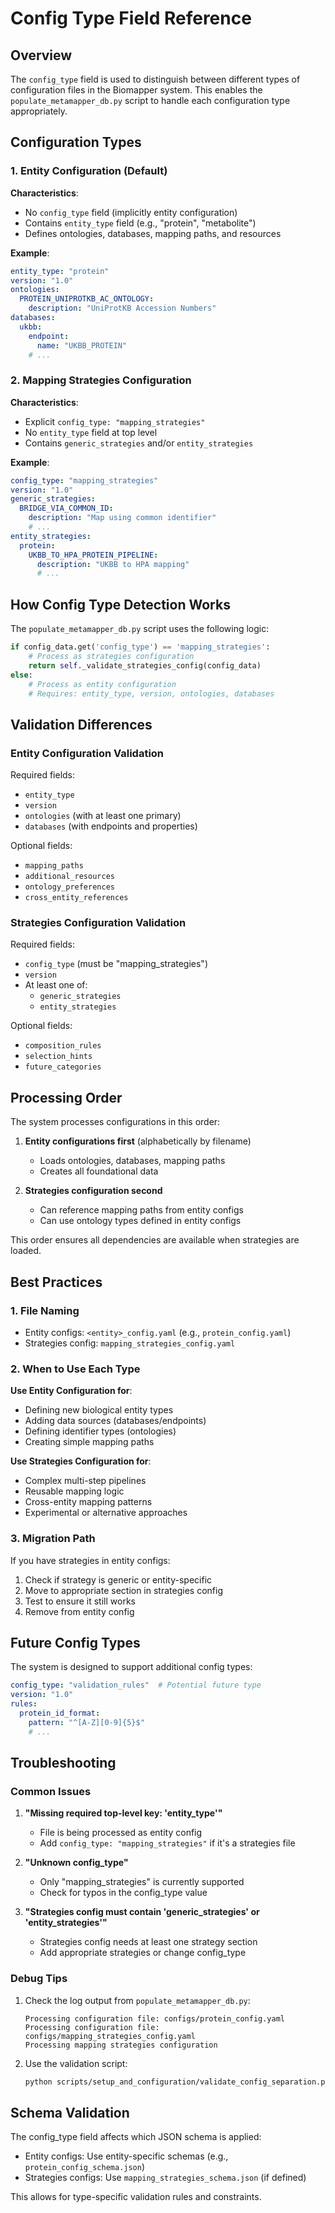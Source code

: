 # Config Type Field Reference

## Overview

The `config_type` field is used to distinguish between different types of configuration files in the Biomapper system. This enables the `populate_metamapper_db.py` script to handle each configuration type appropriately.

## Configuration Types

### 1. Entity Configuration (Default)

**Characteristics**:
- No `config_type` field (implicitly entity configuration)
- Contains `entity_type` field (e.g., "protein", "metabolite")
- Defines ontologies, databases, mapping paths, and resources

**Example**:
```yaml
entity_type: "protein"
version: "1.0"
ontologies:
  PROTEIN_UNIPROTKB_AC_ONTOLOGY:
    description: "UniProtKB Accession Numbers"
databases:
  ukbb:
    endpoint:
      name: "UKBB_PROTEIN"
    # ...
```

### 2. Mapping Strategies Configuration

**Characteristics**:
- Explicit `config_type: "mapping_strategies"`
- No `entity_type` field at top level
- Contains `generic_strategies` and/or `entity_strategies`

**Example**:
```yaml
config_type: "mapping_strategies"
version: "1.0"
generic_strategies:
  BRIDGE_VIA_COMMON_ID:
    description: "Map using common identifier"
    # ...
entity_strategies:
  protein:
    UKBB_TO_HPA_PROTEIN_PIPELINE:
      description: "UKBB to HPA mapping"
      # ...
```

## How Config Type Detection Works

The `populate_metamapper_db.py` script uses the following logic:

```python
if config_data.get('config_type') == 'mapping_strategies':
    # Process as strategies configuration
    return self._validate_strategies_config(config_data)
else:
    # Process as entity configuration
    # Requires: entity_type, version, ontologies, databases
```

## Validation Differences

### Entity Configuration Validation

Required fields:
- `entity_type`
- `version`
- `ontologies` (with at least one primary)
- `databases` (with endpoints and properties)

Optional fields:
- `mapping_paths`
- `additional_resources`
- `ontology_preferences`
- `cross_entity_references`

### Strategies Configuration Validation

Required fields:
- `config_type` (must be "mapping_strategies")
- `version`
- At least one of:
  - `generic_strategies`
  - `entity_strategies`

Optional fields:
- `composition_rules`
- `selection_hints`
- `future_categories`

## Processing Order

The system processes configurations in this order:

1. **Entity configurations first** (alphabetically by filename)
   - Loads ontologies, databases, mapping paths
   - Creates all foundational data

2. **Strategies configuration second**
   - Can reference mapping paths from entity configs
   - Can use ontology types defined in entity configs

This order ensures all dependencies are available when strategies are loaded.

## Best Practices

### 1. File Naming

- Entity configs: `<entity>_config.yaml` (e.g., `protein_config.yaml`)
- Strategies config: `mapping_strategies_config.yaml`

### 2. When to Use Each Type

**Use Entity Configuration for**:
- Defining new biological entity types
- Adding data sources (databases/endpoints)
- Defining identifier types (ontologies)
- Creating simple mapping paths

**Use Strategies Configuration for**:
- Complex multi-step pipelines
- Reusable mapping logic
- Cross-entity mapping patterns
- Experimental or alternative approaches

### 3. Migration Path

If you have strategies in entity configs:

1. Check if strategy is generic or entity-specific
2. Move to appropriate section in strategies config
3. Test to ensure it still works
4. Remove from entity config

## Future Config Types

The system is designed to support additional config types:

```yaml
config_type: "validation_rules"  # Potential future type
version: "1.0"
rules:
  protein_id_format:
    pattern: "^[A-Z][0-9]{5}$"
    # ...
```

## Troubleshooting

### Common Issues

1. **"Missing required top-level key: 'entity_type'"**
   - File is being processed as entity config
   - Add `config_type: "mapping_strategies"` if it's a strategies file

2. **"Unknown config_type"**
   - Only "mapping_strategies" is currently supported
   - Check for typos in the config_type value

3. **"Strategies config must contain 'generic_strategies' or 'entity_strategies'"**
   - Strategies config needs at least one strategy section
   - Add appropriate strategies or change config_type

### Debug Tips

1. Check the log output from `populate_metamapper_db.py`:
   ```
   Processing configuration file: configs/protein_config.yaml
   Processing configuration file: configs/mapping_strategies_config.yaml
   Processing mapping strategies configuration
   ```

2. Use the validation script:
   ```bash
   python scripts/setup_and_configuration/validate_config_separation.py
   ```

## Schema Validation

The config_type field affects which JSON schema is applied:

- Entity configs: Use entity-specific schemas (e.g., `protein_config_schema.json`)
- Strategies configs: Use `mapping_strategies_schema.json` (if defined)

This allows for type-specific validation rules and constraints.